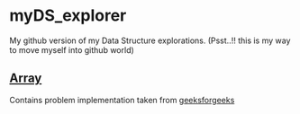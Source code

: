 # myDS_explorer
My github version of my Data Structure explorations. (Psst..!! this is my way to move myself into github world)


## [Array](https://github.com/amritnaruto/myDS_explorer/tree/master/Array)

Contains problem implementation taken from [geeksforgeeks](https://www.geeksforgeeks.org/array-data-structure/)



